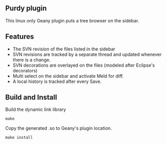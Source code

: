 ## Purdy plugin
This linux only Geany plugin puts a tree browser on the sidebar. 

## Features 
* The SVN revision of the files listed in the sidebar
* SVN revisions are tracked by a separate thread and updated whenever there is a change.
* SVN decorations are overlayed on the files (modeled after Eclipse's decorators)
* Multi select on the sidebar and activate Meld for diff.
* A local history is tracked after every Save.

## Build and Install

Build the dynamic link library

```
make
```

Copy the generated .so to Geany's plugin location.

```
make install
``` 

